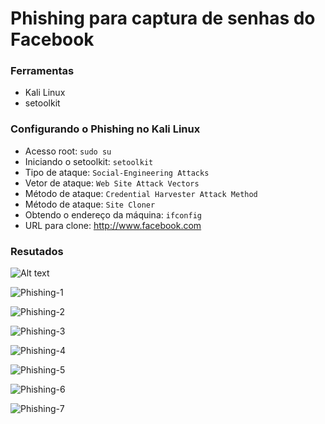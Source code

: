# Phishing para captura de senhas do Facebook

### Ferramentas

- Kali Linux
- setoolkit

### Configurando o Phishing no Kali Linux

- Acesso root: ``` sudo su ```
- Iniciando o setoolkit: ``` setoolkit ```
- Tipo de ataque: ``` Social-Engineering Attacks ```
- Vetor de ataque: ``` Web Site Attack Vectors ```
- Método de ataque: ```Credential Harvester Attack Method ```
- Método de ataque: ``` Site Cloner ```
- Obtendo o endereço da máquina: ``` ifconfig ```
- URL para clone: http://www.facebook.com

### Resutados

![Alt text](./passwd.png "Optional title")

![Phishing-1](https://github.com/user-attachments/assets/ed95d685-1e2b-45ed-8fec-59752ef5bf4f)

![Phishing-2](https://github.com/user-attachments/assets/1280c63b-cc31-4fb5-8fde-407e34aefa8d)

![Phishing-3](https://github.com/user-attachments/assets/4c77366b-b51a-4c22-a0a0-0ef44f443e0a)

![Phishing-4](https://github.com/user-attachments/assets/cfbe8147-4113-4720-9181-c4481435713b)

![Phishing-5](https://github.com/user-attachments/assets/5a5720af-5426-4120-a92d-71e3b0e21c46)

![Phishing-6](https://github.com/user-attachments/assets/798b3aa5-b2fe-4d87-91f1-627daf56bb39)

![Phishing-7](https://github.com/user-attachments/assets/46fefba1-4c86-4978-b9d1-41f8809aa3d1)
